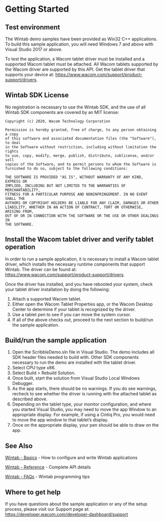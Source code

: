 # Getting Started 

## Test environment

The Wintab demo samples have been provided as Win32 C++ applications. To build this sample application, you will need Windows 7 and above with Visual Studio 2017 or above.

To test the application, a Wacom tablet driver must be installed and a supported Wacom tablet must be attached. All Wacom tablets supported by the Wacom driver are supported by this API. Get the tablet driver that supports your device at: https://www.wacom.com/support/product-support/drivers.

## Wintab SDK License

No registration is necessary to use the Wintab SDK, and the use of all Wintab SDK components are covered by an MIT license:

```
Copyright (c) 2020, Wacom Technology Corporation
 
Permission is hereby granted, free of charge, to any person obtaining a copy
of this software and associated documentation files (the "Software"), to deal
in the Software without restriction, including without limitation the rights
to use, copy, modify, merge, publish, distribute, sublicense, and/or sell
copies of the Software, and to permit persons to whom the Software is
furnished to do so, subject to the following conditions:
 
THE SOFTWARE IS PROVIDED "AS IS", WITHOUT WARRANTY OF ANY KIND, EXPRESS OR
IMPLIED, INCLUDING BUT NOT LIMITED TO THE WARRANTIES OF MERCHANTABILITY,
FITNESS FOR A PARTICULAR PURPOSE AND NONINFRINGEMENT. IN NO EVENT SHALL THE
AUTHORS OR COPYRIGHT HOLDERS BE LIABLE FOR ANY CLAIM, DAMAGES OR OTHER
LIABILITY, WHETHER IN AN ACTION OF CONTRACT, TORT OR OTHERWISE, ARISING FROM,
OUT OF OR IN CONNECTION WITH THE SOFTWARE OR THE USE OR OTHER DEALINGS IN
THE SOFTWARE.
```

## Install the Wacom tablet driver and verify tablet operation
In order to run a sample application, it is necessary to install a Wacom tablet driver, which installs the necessary runtime components that support Wintab. The driver can be found at: https://www.wacom.com/support/product-support/drivers.

Once the driver has installed, and you have rebooted your system, check your tablet driver installation by doing the following:

1. Attach a supported Wacom tablet. 
2. Either open the Wacom Tablet Properties app, or the Wacom Desktop Center to determine if your tablet is recognized by the driver.
3. Use a tablet pen to see if you can move the system cursor.
4. If all of the above checks out, proceed to the next section to build/run the sample application.

## Build/run the sample application

1. Open the ScribbleDemo.sln file in Visual Studio.  The demo includes all SDK header files needed to build with. Other SDK components necessary to run the demo are installed with the tablet driver.
2. Select CPU type x86.
3. Select Build > Rebuild Solution.
4. Once built, start the solution from Visual Studio Local Windows Debugger.
5. As the app starts, there should be no warnings. If you do see warnings, recheck to see whether the driver is running with the attached tablet as described above.
6. Depending on the tablet type, your monitor configuration, and where you started Visual Studio, you may need to move the app Window to an appropriate display.  For example, if using a Cintiq Pro, you would need to move the app window to that tablet’s display.
7. Once on the appropriate display, your pen should be able to draw on the app.

## See Also  
[Wintab - Basics](https://developer-docs.wacom.com/wacom-device-api/docs/wintab-basics) - How to configure and write Wintab applications 

[Wintab - Reference](https://developer-docs.wacom.com/wacom-device-api/docs/wintab-reference) - Complete API details 

[Wintab - FAQs](https://developer-docs.wacom.com/wacom-device-api/docs/wintab-faqs) - Wintab programming tips  

## Where to get help
If you have questions about the sample application or any of the setup process, please visit our Support page at: https://developer.wacom.com/developer-dashboard/support